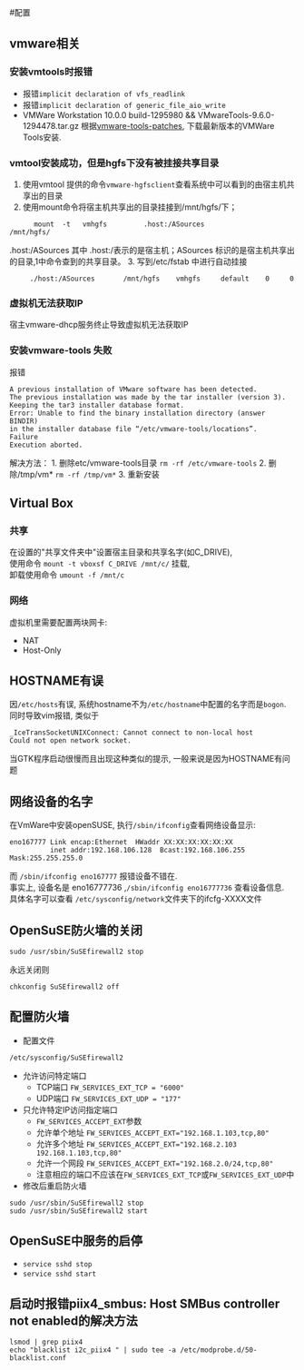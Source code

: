 #配置

## vmware相关


### 安装vmtools时报错
   * 报错`implicit declaration of vfs_readlink`
   * 报错`implicit declaration of generic_file_aio_write`
   * VMWare Workstation 10.0.0 build-1295980 && VMwareTools-9.6.0-1294478.tar.gz 
根据[vmware-tools-patches](https://github.com/rasa/vmware-tools-patches), 下载最新版本的VMWare Tools安装.

### vmtool安装成功，但是hgfs下没有被挂接共享目录
   1. 使用vmtool 提供的命令`vmware-hgfsclient`查看系统中可以看到的由宿主机共享出的目录
   2. 使用mount命令将宿主机共享出的目录挂接到/mnt/hgfs/下；
```
      mount  -t   vmhgfs         .host:/ASources              /mnt/hgfs/
```
.host:/ASources 其中 .host:/表示的是宿主机；ASources 标识的是宿主机共享出的目录,1中命令查到的共享目录。
   3. 写到/etc/fstab 中进行自动挂接
```
     ./host:/ASources       /mnt/hgfs    vmhgfs     default    0     0
```

### 虚拟机无法获取IP
宿主vmware-dhcp服务终止导致虚拟机无法获取IP

### 安装vmware-tools 失败
报错
```
A previous installation of VMware software has been detected.
The previous installation was made by the tar installer (version 3).
Keeping the tar3 installer database format.
Error: Unable to find the binary installation directory (answer BINDIR)
in the installer database file “/etc/vmware-tools/locations”.
Failure
Execution aborted.
```

解决方法：
      1. 删除etc/vmware-tools目录 `rm -rf /etc/vmware-tools`
      2. 删除/tmp/vm* `rm -rf /tmp/vm*`
      3. 重新安装
     
## Virtual Box

### 共享
在设置的"共享文件夹中"设置宿主目录和共享名字(如C_DRIVE),   
使用命令 `mount -t vboxsf C_DRIVE /mnt/c/` 挂载,  
卸载使用命令 `umount -f /mnt/c`

### 网络
虚拟机里需要配置两块网卡:
   * NAT
   * Host-Only


## HOSTNAME有误
因`/etc/hosts`有误, 系统hostname不为`/etc/hostname`中配置的名字而是`bogon`.   
同时导致vim报错, 类似于
```
_IceTransSocketUNIXConnect: Cannot connect to non-local host
Could not open network socket.
```
当GTK程序启动很慢而且出现这种类似的提示, 一般来说是因为HOSTNAME有问题


## 网络设备的名字
在VmWare中安装openSUSE, 执行`/sbin/ifconfig`查看网络设备显示: 
```
eno167777 Link encap:Ethernet  HWaddr XX:XX:XX:XX:XX:XX  
          inet addr:192.168.106.128  Bcast:192.168.106.255  Mask:255.255.255.0
```
而 `/sbin/ifconfig eno167777` 报错设备不错在.  
事实上, 设备名是 eno16777736 ,`/sbin/ifconfig eno16777736` 查看设备信息.   
具体名字可以查看 `/etc/sysconfig/network`文件夹下的ifcfg-XXXX文件   


## OpenSuSE防火墙的关闭
```
sudo /usr/sbin/SuSEfirewall2 stop 
```
永远关闭则
```
chkconfig SuSEfirewall2 off
```

## 配置防火墙
   * 配置文件
```
/etc/sysconfig/SuSEfirewall2
```
   * 允许访问特定端口
      * TCP端口
         `FW_SERVICES_EXT_TCP = "6000"`
      * UDP端口
         `FW_SERVICES_EXT_UDP = "177"`
   * 只允许特定IP访问指定端口
      * `FW_SERVICES_ACCEPT_EXT`参数
      * 允许单个地址
         `FW_SERVICES_ACCEPT_EXT="192.168.1.103,tcp,80"`
      * 允许多个地址
         `FW_SERVICES_ACCEPT_EXT="192.168.2.103 192.168.1.103,tcp,80"`
      * 允许一个网段
         `FW_SERVICES_ACCEPT_EXT="192.168.2.0/24,tcp,80"`
      * 注意相应的端口不应该在`FW_SERVICES_EXT_TCP`或`FW_SERVICES_EXT_UDP`中
   * 修改后重启防火墙
```
sudo /usr/sbin/SuSEfirewall2 stop
sudo /usr/sbin/SuSEfirewall2 start
```

## OpenSuSE中服务的启停
   * `service sshd stop`
   * `service sshd start`
   
## 启动时报错piix4_smbus: Host SMBus controller not enabled的解决方法 
` lsmod | grep piix4 `   
`echo "blacklist i2c_piix4 " | sudo tee -a /etc/modprobe.d/50-blacklist.conf `
